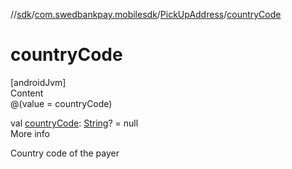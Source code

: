 //[sdk](../../../index.md)/[com.swedbankpay.mobilesdk](../index.md)/[PickUpAddress](index.md)/[countryCode](country-code.md)



# countryCode  
[androidJvm]  
Content  
@(value = countryCode)  
  
val [countryCode](country-code.md): [String](https://kotlinlang.org/api/latest/jvm/stdlib/kotlin/-string/index.html)? = null  
More info  


Country code of the payer

  



